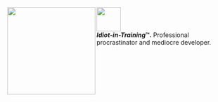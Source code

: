 <a>
  <img height=200 align="left" src="https://github-readme-stats.vercel.app/api?username=TheRealSpriteMan1337&show_icons=true&theme=dracula&hide=prs" />
</a>
<img height=55 align="top" src="https://github.com/TheRealSpriteMan1337/TheRealSpriteMan1337/assets/78328959/d025bd84-ce9c-477c-87dc-468b1e082b97" /><br>
<strong><i>Idiot-in-Training</i>™.</strong> Professional procrastinator and mediocre developer.
